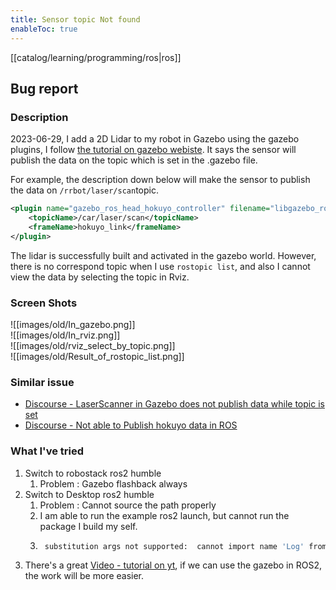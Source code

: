 ```yaml
---
title: Sensor topic Not found
enableToc: true
---
```

[[catalog/learning/programming/ros|ros]]

## Bug report   
### Description  
2023-06-29, I add a 2D Lidar to my robot in Gazebo using the gazebo plugins, I follow [the tutorial on gazebo webiste](https://classic.gazebosim.org/tutorials?tut=ros_gzplugins#GPULaser). It says the sensor will publish the data on the topic which is set in the .gazebo file.  

For example, the description down below will make the sensor to publish the data on
```/rrbot/laser/scan```topic.  
```xml
<plugin name="gazebo_ros_head_hokuyo_controller" filename="libgazebo_ros_gpu_laser.so">
    <topicName>/car/laser/scan</topicName>
    <frameName>hokuyo_link</frameName>
</plugin>
```  
  
The lidar is successfully built and activated in the gazebo world. However, there is no correspond topic when I use ```rostopic list```, and also I cannot view the data by selecting the topic in Rviz.  

### Screen Shots  
![[images/old/In_gazebo.png]]  
![[images/old/In_rviz.png]]  
![[images/old/rviz_select_by_topic.png]]  
![[images/old/Result_of_rostopic_list.png]]  

### Similar issue
- [Discourse - LaserScanner in Gazebo does not publish data while topic is set](https://answers.ros.org/question/273492/laserscanner-in-gazebo-does-not-publish-data-while-topic-is-set/)  
- [Discourse - Not able to Publish hokuyo data in ROS](https://answers.gazebosim.org//question/7029/not-able-to-publish-hokuyo-data-in-ros/)

### What I've tried
1. Switch to robostack ros2 humble  
	1. Problem : Gazebo flashback always  
2. Switch to Desktop ros2 humble  
	1. Problem : Cannot source the path properly  
	2. I am able to run the example ros2 launch, but cannot run the package I build my self. 
	3. ```bash 
		substitution args not supported:  cannot import name 'Log' from 'rosgraph_msgs.msg' (/opt/ros/humble/local/lib/python3.10/dist-packages/rosgraph_msgs/msg/__init__.py)   
3.  There's a great [Video - tutorial on yt](https://www.youtube.com/playlist?list=PLunhqkrRNRhYAffV8JDiFOatQXuU-NnxT), if we can use the gazebo in ROS2, the work will be more easier.  